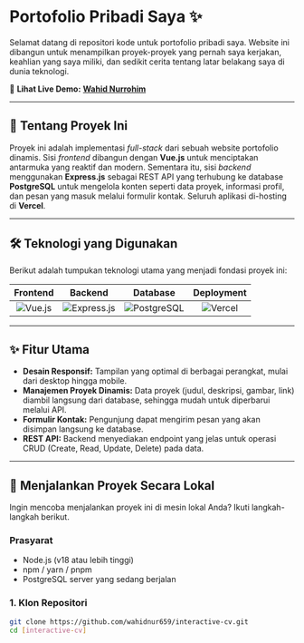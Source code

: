 # Portofolio Pribadi Saya ✨

Selamat datang di repositori kode untuk portofolio pribadi saya. Website ini dibangun untuk menampilkan proyek-proyek yang pernah saya kerjakan, keahlian yang saya miliki, dan sedikit cerita tentang latar belakang saya di dunia teknologi.

🚀 **Lihat Live Demo:** [**Wahid Nurrohim**](https://wahidnurrohim.my.id)


---

## 📖 Tentang Proyek Ini

Proyek ini adalah implementasi *full-stack* dari sebuah website portofolio dinamis. Sisi *frontend* dibangun dengan **Vue.js** untuk menciptakan antarmuka yang reaktif dan modern. Sementara itu, sisi *backend* menggunakan **Express.js** sebagai REST API yang terhubung ke database **PostgreSQL** untuk mengelola konten seperti data proyek, informasi profil, dan pesan yang masuk melalui formulir kontak. Seluruh aplikasi di-hosting di **Vercel**.

---

## 🛠️ Teknologi yang Digunakan

Berikut adalah tumpukan teknologi utama yang menjadi fondasi proyek ini:

| Frontend | Backend | Database | Deployment |
| :---: | :---: | :---: | :---: |
| ![Vue.js](https://img.shields.io/badge/Vue.js-35495E?style=for-the-badge&logo=vue.js&logoColor=4FC08D) | ![Express.js](https://img.shields.io/badge/Express.js-000000?style=for-the-badge&logo=express&logoColor=white) | ![PostgreSQL](https://img.shields.io/badge/PostgreSQL-316192?style=for-the-badge&logo=postgresql&logoColor=white) | ![Vercel](https://img.shields.io/badge/Vercel-000000?style=for-the-badge&logo=vercel&logoColor=white) |

---

## ✨ Fitur Utama

- **Desain Responsif:** Tampilan yang optimal di berbagai perangkat, mulai dari desktop hingga mobile.
- **Manajemen Proyek Dinamis:** Data proyek (judul, deskripsi, gambar, link) diambil langsung dari database, sehingga mudah untuk diperbarui melalui API.
- **Formulir Kontak:** Pengunjung dapat mengirim pesan yang akan disimpan langsung ke database.
- **REST API:** Backend menyediakan endpoint yang jelas untuk operasi CRUD (Create, Read, Update, Delete) pada data.

---

## 🚀 Menjalankan Proyek Secara Lokal

Ingin mencoba menjalankan proyek ini di mesin lokal Anda? Ikuti langkah-langkah berikut.

### **Prasyarat**
- Node.js (v18 atau lebih tinggi)
- npm / yarn / pnpm
- PostgreSQL server yang sedang berjalan

### **1. Klon Repositori**
```bash
git clone https://github.com/wahidnur659/interactive-cv.git
cd [interactive-cv]